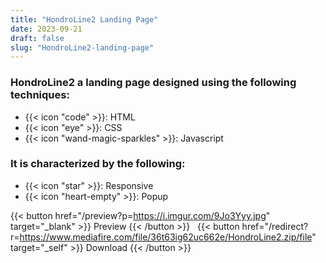 ```yaml
---
title: "HondroLine2 Landing Page"
date: 2023-09-21
draft: false
slug: "HondroLine2-landing-page"
---
```

### __HondroLine2__ a __landing page__ designed using the following techniques:
- {{< icon "code" >}}: HTML
- {{< icon "eye" >}}: CSS
- {{< icon "wand-magic-sparkles" >}}: Javascript  

### It is characterized by the following:
- {{< icon "star" >}}: Responsive
- {{< icon "heart-empty" >}}:  Popup

<!--adsense-->

{{< button href="/preview?p=https://i.imgur.com/9Jo3Yyy.jpg" target="_blank" >}}
Preview
{{< /button >}} &nbsp; {{< button href="/redirect?r=https://www.mediafire.com/file/36t63ig62uc662e/HondroLine2.zip/file" target="_self" >}}
Download
{{< /button >}}